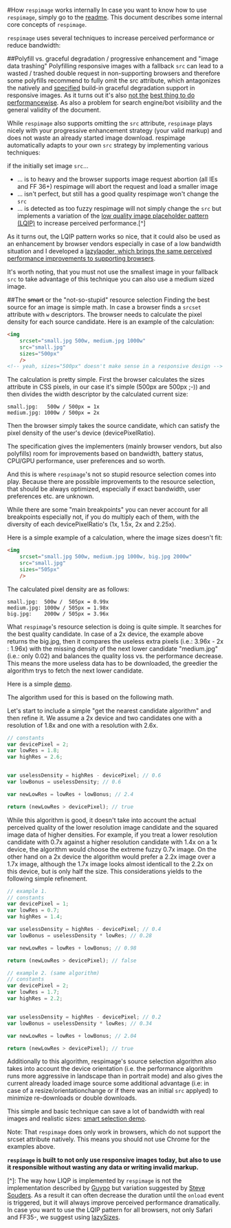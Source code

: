 #How ``respimage`` works internally
In case you want to know how to use ``respimage``, simply go to the [readme](README.md). This document describes some internal core concepts of ``respimage``.

``respimage`` uses several techniques to increase perceived performance or reduce bandwidth:

##Polyfill vs. graceful degradation / progressive enhancement and "image data trashing"
Polyfilling responsive images with a fallback ``src`` can lead to a wasted / trashed double request in non-supporting browsers and therefore some polyfills recommend to fully omit the src attribute, which antagonizes the natively and [specified](https://html.spec.whatwg.org/multipage/embedded-content.html#the-img-element:attr-img-src-2) build-in graceful degradation support in responsive images. As it turns out it's also [not the](http://lists.w3.org/Archives/Public/public-respimage/2014Sep/0028.html) [best thing to do](https://twitter.com/grigs/status/327429827726561280) [performancewise](http://www.stevesouders.com/blog/2013/04/26/i/). As also a problem for search engine/bot visibility and the general validity of the document.

While ``respimage`` also supports omitting the ``src`` attribute, ``respimage`` plays nicely with your progressive enhancement strategy (your valid markup) and does not waste an already started image download. respimage automatically adapts to your own ``src`` strategy by implementing various techniques:

if the initially set image ``src``...

* ... is to heavy and the browser supports image request abortion (all IEs and FF 36+) respimage will abort the request and load a smaller image
* ... isn't perfect, but still has a good quality respimage won't change the ``src``
* ... is detected as too fuzzy respimage will not simply change the ``src`` but implements a variation of the [low quality image placeholder pattern (LQIP)](http://www.guypo.com/feo/introducing-lqip-low-quality-image-placeholders/) to increase perceived performance.[^]

As it turns out, the LQIP pattern works so nice, that it could also be used as an enhancement by browser vendors especially in case of a low bandwidth situation and I developed a [lazylaoder, which brings the same perceived performance improvements to supporting browsers](https://github.com/aFarkas/lazysizes).

It's worth noting, that you must not use the smallest image in your fallback ``src`` to take advantage of this technique you can also use a medium sized image.

##The ~~smart~~ or the "not-so-stupid" resource selection
Finding the best source for an image is simple math. In case a browser finds a ``srcset`` attribute with ``w`` descriptors. The browser needs to calculate the pixel density for each source candidate. Here is an example of the calculation:

```html
<img
	srcset="small.jpg 500w, medium.jpg 1000w"
    src="small.jpg"
    sizes="500px"
    />
<!-- yeah, sizes="500px" doesn't make sense in a responsive design -->
```

The calculation is pretty simple. First the browser calculates the sizes attribute in CSS pixels, in our case it's simple (500px are 500px ;-)) and then divides the width descriptor by the calculated current size:

```
small.jpg:   500w / 500px = 1x
medium.jpg: 1000w / 500px = 2x
```

Then the browser simply takes the source candidate, which can satisfy the pixel density of the user's device (devicePixelRatio).

The specification gives the implementers (mainly browser vendors, but also polyfills) room for improvements based on bandwidth, battery status, CPU/GPU performance, user preferences and so worth.

And this is where ``respimage``'s not so stupid resource selection comes into play. Because there are possible improvements to the resource selection, that should be always optimized, especially if exact bandwidth, user preferences etc. are unknown.

While there are some "main breakpoints" you can never account for all breakpoints especially not, if you do multiply each of them, with the diversity of each devicePixelRatio's (1x, 1.5x, 2x and 2.25x).

Here is a simple example of a calculation, where the image sizes doesn't fit:

```html
<img
	srcset="small.jpg 500w, medium.jpg 1000w, big.jpg 2000w"
    src="small.jpg"
    sizes="505px"
    />
```

The calculated pixel density are as follows:

```
small.jpg:  500w /  505px = 0.99x
medium.jpg: 1000w / 505px = 1.98x
big.jpg:    2000w / 505px = 3.96x
```

What ``respimage``'s resource selection is doing is quite simple. It searches for the best quality candidate. In case of a 2x device, the example above returns the big.jpg, then it compares the useless extra pixels (i.e.: 3.96x - 2x : 1.96x) with the missing density of the next lower candidate "medium.jpg" (i.e.: only 0.02) and balances the quality loss vs. the performance decrease. This means the more useless data has to be downloaded, the greedier the algorithm trys to fetch the next lower candidate.

Here is a simple [demo](http://codepen.io/aFarkas/full/tplJE/).

The algorithm used for this is based on the following math.

Let's start to include a simple "get the nearest candidate algorithm" and then refine it. We assume a 2x device and two candidates one with a resolution of 1.8x and one with a resolution with 2.6x.

```js
// constants
var devicePixel = 2;
var lowRes = 1.8;
var highRes = 2.6;


var uselessDensity = highRes - devicePixel; // 0.6
var lowBonus = uselessDensity; // 0.6

var newLowRes = lowRes + lowBonus; // 2.4

return (newLowRes > devicePixel); // true

```

While this algorithm is good, it doesn't take into account the actual perceived quality of the lower resolution image candidate and the squared image data of higher densities. For example, if you treat a lower resolution candidate with 0.7x against a higher resolution candidate with 1.4x on a 1x device, the algorithm would choose the extreme fuzzy 0.7x image. On the other hand on a 2x device the algorithm would prefer a 2.2x image over a 1.7x image, although the 1.7x image looks almost identicall to the 2.2x on this device, but is only half the size. This considerations yields to the following simple refinement.

```js
// example 1.
// constants
var devicePixel = 1;
var lowRes = 0.7;
var highRes = 1.4;

var uselessDensity = highRes - devicePixel; // 0.4
var lowBonus = uselessDensity * lowRes; // 0.28

var newLowRes = lowRes + lowBonus; // 0.98

return (newLowRes > devicePixel); // false

// example 2. (same algorithm)
// constants
var devicePixel = 2;
var lowRes = 1.7;
var highRes = 2.2;


var uselessDensity = highRes - devicePixel; // 0.2
var lowBonus = uselessDensity * lowRes; // 0.34

var newLowRes = lowRes + lowBonus; // 2.04

return (newLowRes > devicePixel); // true
```

Additionally to this algorithm, respimage's source selection algorithm also takes into account the device orientation (i.e. the performance algorithm runs more aggressive in landscape than in portrait mode) and also gives the current already loaded image source some additional advantage (i.e: in case of a resize/orientationchange or if there was an initial ``src`` applyed) to minimize re-downloads or double downloads.

This simple and basic technique can save a lot of bandwidth with real images and realistic sizes: [smart selection demo](https://afarkas.github.io/respimage/cfg/index.html).

Note: That ``respimage`` does only work in browsers, which do not support the srcset attribute natively. This means you should not use Chrome for the examples above.

**``respimage`` is built to not only use responsive images today, but also to use it responsible without wasting any data or writing invalid markup.**





[^]: The way how LIQP is implemented by ``respimage`` is not the implementation described by [Guypo](http://www.guypo.com/feo/introducing-lqip-low-quality-image-placeholders/) but variation suggested by [Steve Souders](http://www.guypo.com/feo/introducing-lqip-low-quality-image-placeholders/#post-850994943). As a result it can often decrease the duration until the ``onload`` event is triggered, but it will always improve perceived performance dramatically. In case you want to use the LQIP pattern for all browsers, not only Safari and FF35-, we suggest using [lazySizes]().
